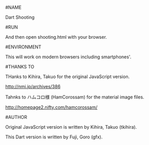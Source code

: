 #NAME

Dart Shooting

#RUN

And then open shooting.html with your browser.

#ENVIRONMENT

This will work on modern browsers including smartphones'.


#THANKS TO

THanks to Kihira, Takuo for the original JavaScript version.

http://nmi.jp/archives/386

Tahnks to ハムコロ様 (HamCorossam) for the material image files.

http://homepage2.nifty.com/hamcorossam/

#AUTHOR

Original JavaScript version is written by Kihira, Takuo (tkihira).

This Dart version is written by Fuji, Goro (gfx).
